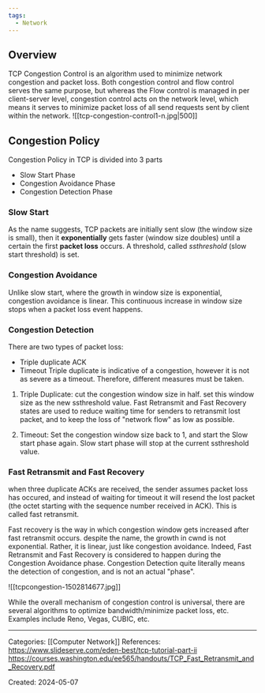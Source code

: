 ```yaml
---
tags:
  - Network
---
```

## Overview

TCP Congestion Control is an algorithm used to minimize network congestion and packet loss. Both congestion control and flow control serves the same purpose, but whereas the Flow control is managed in per client-server level, congestion control acts on the network level, which means it serves to minimize packet loss of all send requests sent by client within the network.
![[tcp-congestion-control1-n.jpg|500]]

## Congestion Policy
Congestion Policy in TCP is divided into 3 parts
- Slow Start Phase
- Congestion Avoidance Phase
- Congestion Detection Phase
### Slow Start
As the name suggests, TCP packets are initially sent slow (the window size is small), then it **exponentially** gets faster (window size doubles) until a certain the first **packet loss** occurs. A threshold, called _ssthreshold_ (slow start threshold) is set.

### Congestion Avoidance
Unlike slow start, where the growth in window size is exponential, congestion avoidance is linear. This continuous increase in window size stops when a packet loss event happens.

### Congestion Detection
There are two types of packet loss:
- Triple duplicate ACK
- Timeout
Triple duplicate is indicative of a congestion, however it is not as severe as a timeout. Therefore, different measures must be taken.
1) Triple Duplicate: cut the congestion window size in half. set this window size as the new ssthreshold value. Fast Retransmit and Fast Recovery states are used to reduce waiting time for senders to retransmit lost packet, and to keep the loss of "network flow" as low as possible.

2) Timeout: Set the congestion window size back to 1, and start the Slow start phase again. Slow start phase will stop at the current ssthreshold value.

### Fast Retransmit and Fast Recovery
when three duplicate ACKs are received, the sender assumes packet loss has occured, and instead of waiting for timeout it will resend the lost packet (the octet starting with the sequence number received in ACK). This is called fast retransmit.

Fast recovery is the way in which congestion window gets increased after fast retransmit occurs. despite the name, the growth in cwnd is not exponential. Rather, it is linear, just like congestion avoidance. Indeed, Fast Retransmit and Fast Recovery is considered to happen during the Congestion Avoidance phase. Congestion Detection quite literally means the detection of congestion, and is not an actual "phase".

![[tcpcongestion-1502814677.jpg]]

While the overall mechanism of congestion control is universal, there are several algorithms to optimize bandwidth/minimize packet loss, etc. Examples include Reno, Vegas, CUBIC, etc.

---
Categories: [[Computer Network]]
References:
https://www.slideserve.com/eden-best/tcp-tutorial-part-ii
https://courses.washington.edu/ee565/handouts/TCP_Fast_Retransmit_and_Recovery.pdf

Created: 2024-05-07